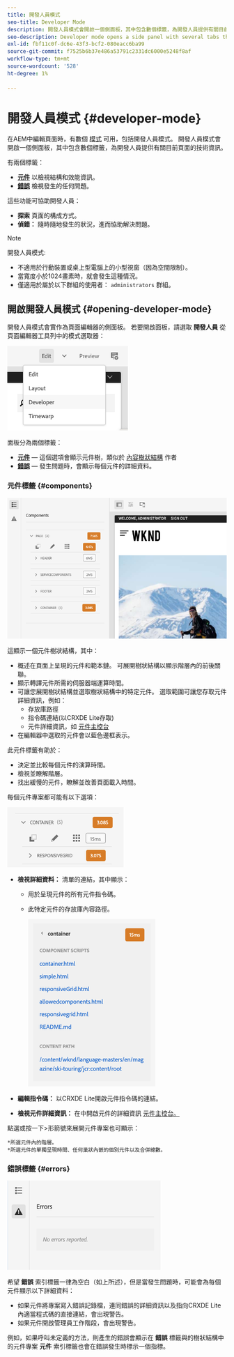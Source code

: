 ```yaml
---
title: 開發人員模式
seo-title: Developer Mode
description: 開發人員模式會開啟一個側面板，其中包含數個標籤，為開發人員提供有關目前頁面的資訊
seo-description: Developer mode opens a side panel with several tabs that provide a developer with information about the current page
exl-id: fbf11c0f-dc6e-43f3-bcf2-080eacc6ba99
source-git-commit: f7525b6b37e486a53791c2331dc6000e5248f8af
workflow-type: tm+mt
source-wordcount: '528'
ht-degree: 1%

---
```


# 開發人員模式 {#developer-mode}

在AEM中編輯頁面時，有數個 [模式](/help/sites-cloud/authoring/fundamentals/environment-tools.md#page-modes) 可用，包括開發人員模式。 開發人員模式會開啟一個側面板，其中包含數個標籤，為開發人員提供有關目前頁面的技術資訊。

有兩個標籤：

* **[元件](#components)** 以檢視結構和效能資訊。
* **[錯誤](#errors)** 檢視發生的任何問題。

這些功能可協助開發人員：

* **探索** 頁面的構成方式。
* **偵錯：** 隨時隨地發生的狀況，進而協助解決問題。

>[!NOTE]
>
>開發人員模式:
>
>* 不適用於行動裝置或桌上型電腦上的小型視窗（因為空間限制）。
>  * 當寬度小於1024畫素時，就會發生這種情況。
>* 僅適用於屬於以下群組的使用者： `administrators` 群組。

## 開啟開發人員模式 {#opening-developer-mode}

開發人員模式會實作為頁面編輯器的側面板。 若要開啟面板，請選取 **開發人員** 從頁面編輯器工具列中的模式選取器：

![開啟開發人員模式](assets/developer-mode.png)

面板分為兩個標籤：

* **[元件](#components)**  — 這個選項會顯示元件樹，類似於 [內容樹狀結構](/help/sites-cloud/authoring/fundamentals/environment-tools.md#content-tree) 作者
* **[錯誤](#errors)**  — 發生問題時，會顯示每個元件的詳細資料。

### 元件標籤 {#components}

![元件標籤](assets/developer-mode-components-tab.png)

這顯示一個元件樹狀結構，其中：

* 概述在頁面上呈現的元件和範本鏈。 可展開樹狀結構以顯示階層內的前後關聯。
* 顯示轉譯元件所需的伺服器端運算時間。
* 可讓您展開樹狀結構並選取樹狀結構中的特定元件。 選取範圍可讓您存取元件詳細資訊，例如：
   * 存放庫路徑
   * 指令碼連結(以CRXDE Lite存取)
   * 元件詳細資訊，如 [元件主控台](/help/sites-cloud/authoring/features/components-console.md)
* 在編輯器中選取的元件會以藍色邊框表示。

此元件標籤有助於：

* 決定並比較每個元件的演算時間。
* 檢視並瞭解階層。
* 找出緩慢的元件，瞭解並改善頁面載入時間。

每個元件專案都可能有以下選項：

![開發人員模式元件範例](assets/developer-mode-component-example.png)

* **檢視詳細資料：** 清單的連結，其中顯示：
   * 用於呈現元件的所有元件指令碼。
   * 此特定元件的存放庫內容路徑。

     ![檢視詳情](assets/developer-mode-view-details.png)

* **編輯指令碼：** 以CRXDE Lite開啟元件指令碼的連結。

* **檢視元件詳細資訊：** 在中開啟元件的詳細資訊 [元件主控台。](/help/sites-cloud/authoring/features/components-console.md)

點選或按一下>形箭號來展開元件專案也可顯示：

    *所選元件內的階層。
    *所選元件的單獨呈現時間、任何巢狀內嵌的個別元件以及合併總數。

### 錯誤標籤 {#errors}

![錯誤標籤](assets/developer-mode-errors-tab.png)

希望 **錯誤** 索引標籤一律為空白（如上所述），但是當發生問題時，可能會為每個元件顯示以下詳細資料：

* 如果元件將專案寫入錯誤記錄檔，連同錯誤的詳細資訊以及指向CRXDE Lite內適當程式碼的直接連結，會出現警告。
* 如果元件開啟管理員工作階段，會出現警告。

例如，如果呼叫未定義的方法，則產生的錯誤會顯示在 **錯誤** 標籤與的樹狀結構中的元件專案 **元件** 索引標籤也會在錯誤發生時標示一個指標。
